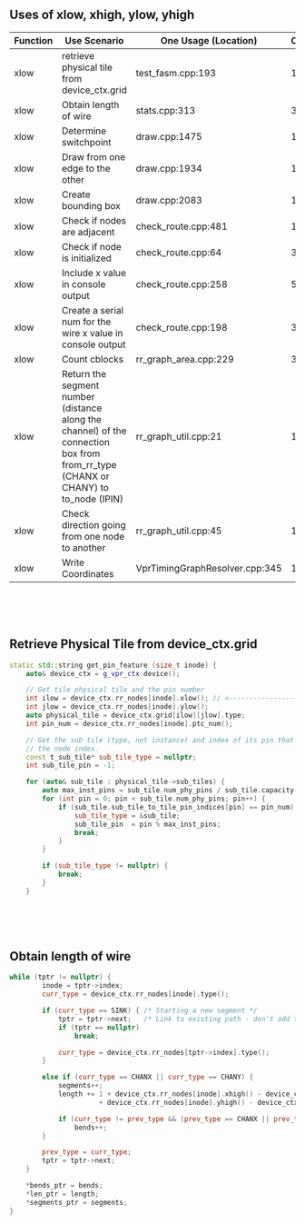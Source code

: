 ## Uses of xlow, xhigh, ylow, yhigh

| Function | Use Scenario | One Usage (Location) | Count |
| --       | --           | --       | -- |
| xlow | retrieve physical tile from device_ctx.grid | test_fasm.cpp:193 | 16 |
| xlow | Obtain length of wire | stats.cpp:313 | 3 |
| xlow | Determine switchpoint | draw.cpp:1475 | 1 |
| xlow | Draw from one edge to the other | draw.cpp:1934 | 1 |
| xlow | Create bounding box | draw.cpp:2083 | 1 |
| xlow | Check if nodes are adjacent | check_route.cpp:481 | 1 |
| xlow | Check if node is initialized | check_route.cpp:64 | 3 |
| xlow | Include x value in console output | check_route.cpp:258 | 5 |
| xlow | Create a serial num for the wire  x value in console output | check_route.cpp:198 | 3 |
| xlow | Count cblocks | rr_graph_area.cpp:229 | 3 |
| xlow | Return the segment number (distance along the channel) of the connection box from from_rr_type (CHANX or CHANY) to to_node (IPIN) | rr_graph_util.cpp:21 | 1 |
| xlow | Check direction going from one node to another| rr_graph_util.cpp:45 | 1 |
| xlow | Write Coordinates | VprTimingGraphResolver.cpp:345 | 1 |
<br><br><br>

## Retrieve Physical Tile from device_ctx.grid
```cpp
static std::string get_pin_feature (size_t inode) {
    auto& device_ctx = g_vpr_ctx.device();

    // Get tile physical tile and the pin number
    int ilow = device_ctx.rr_nodes[inode].xlow(); // <----------------------------- Use of xlow()
    int jlow = device_ctx.rr_nodes[inode].ylow();
    auto physical_tile = device_ctx.grid[ilow][jlow].type;
    int pin_num = device_ctx.rr_nodes[inode].ptc_num();

    // Get the sub tile (type, not instance) and index of its pin that matches
    // the node index.
    const t_sub_tile* sub_tile_type = nullptr;
    int sub_tile_pin = -1;

    for (auto& sub_tile : physical_tile->sub_tiles) {
        auto max_inst_pins = sub_tile.num_phy_pins / sub_tile.capacity.total();
        for (int pin = 0; pin < sub_tile.num_phy_pins; pin++) {
            if (sub_tile.sub_tile_to_tile_pin_indices[pin] == pin_num) {
                sub_tile_type = &sub_tile;
                sub_tile_pin  = pin % max_inst_pins;
                break;
            }
        }

        if (sub_tile_type != nullptr) {
            break;
        }
    }
```

<br><br><br>  

## Obtain length of wire
```cpp
while (tptr != nullptr) {
        inode = tptr->index;
        curr_type = device_ctx.rr_nodes[inode].type();

        if (curr_type == SINK) { /* Starting a new segment */
            tptr = tptr->next;   /* Link to existing path - don't add to len. */
            if (tptr == nullptr)
                break;

            curr_type = device_ctx.rr_nodes[tptr->index].type();
        }

        else if (curr_type == CHANX || curr_type == CHANY) {
            segments++;
            length += 1 + device_ctx.rr_nodes[inode].xhigh() - device_ctx.rr_nodes[inode].xlow() // <-- Use of xlow()
                      + device_ctx.rr_nodes[inode].yhigh() - device_ctx.rr_nodes[inode].ylow();

            if (curr_type != prev_type && (prev_type == CHANX || prev_type == CHANY))
                bends++;
        }

        prev_type = curr_type;
        tptr = tptr->next;
    }

    *bends_ptr = bends;
    *len_ptr = length;
    *segments_ptr = segments;
}
```
